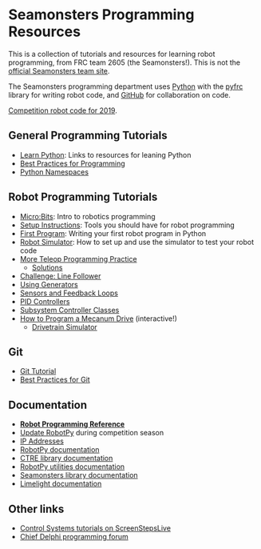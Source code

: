 # Seamonsters Programming Resources

This is a collection of tutorials and resources for learning robot programming, from FRC team 2605 (the Seamonsters!). This is not the [official Seamonsters team site](http://www.seamonsters2605.org/).

The Seamonsters programming department uses [Python](https://www.python.org/) with the [pyfrc](http://pyfrc.readthedocs.io/en/latest/) library for writing robot code, and [GitHub](https://github.com/Seamonsters-2605) for collaboration on code.

[Competition robot code for 2019](https://github.com/seamonsters-2605/CompetitionBot2019).

## General Programming Tutorials

- [Learn Python](docs/learn-python): Links to resources for leaning Python
- [Best Practices for Programming](docs/programming-best-practices)
- [Python Namespaces](https://bytebaker.com/2008/07/30/python-namespaces/)

## Robot Programming Tutorials

- [Micro:Bits](docs/microbit): Intro to robotics programming
- [Setup Instructions](docs/setup): Tools you should have for robot programming
- [First Program](docs/first-program): Writing your first robot program in Python
- [Robot Simulator](docs/robot-sim): How to set up and use the simulator to test your robot code
- [More Teleop Programming Practice](docs/more-teleop)
    - [Solutions](docs/more-teleop/solutions)
- [Challenge: Line Follower](docs/obstacle-course)
- [Using Generators](docs/generators)
- [Sensors and Feedback Loops](docs/sensors)
- [PID Controllers](docs/pid-controllers)
- [Subsystem Controller Classes](docs/subsystems)
- [How to Program a Mecanum Drive](docs/mecanum) (interactive!)
    - [Drivetrain Simulator](sketches/mecanum)

## Git

- [Git Tutorial](docs/git)
- [Best Practices for Git](docs/git-best-practices)

## Documentation

- **[Robot Programming Reference](docs/reference)**
- [Update RobotPy](docs/update-robotpy) during competition season
- [IP Addresses](docs/ip-addresses)
- [RobotPy documentation](http://robotpy.readthedocs.io/en/latest/)
- [CTRE library documentation](https://robotpy.readthedocs.io/projects/ctre/en/latest/api.html)
- [RobotPy utilities documentation](http://robotpy-wpilib-utilities.readthedocs.io/en/latest/)
- [Seamonsters library documentation](https://seamonsters-2605.github.io/SeamonstersTemplate/seamonsters/docs/_build/html/index.html)
- [Limelight documentation](http://docs.limelightvision.io/en/latest/)

## Other links

- [Control Systems tutorials on ScreenStepsLive](https://wpilib.screenstepslive.com/s/4485/m/13503#)
- [Chief Delphi programming forum](https://www.chiefdelphi.com/forums/forumdisplay.php?f=51)
